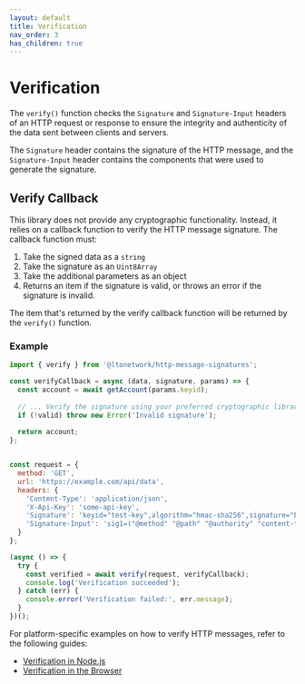 ```yaml
---
layout: default
title: Verification
nav_order: 3
has_children: true
---
```


# Verification

The `verify()` function checks the `Signature` and `Signature-Input` headers of an HTTP request or response to ensure the
integrity and authenticity of the data sent between clients and servers.

The `Signature` header contains the signature of the HTTP message, and the `Signature-Input` header contains the
components that were used to generate the signature.

## Verify Callback

This library does not provide any cryptographic functionality. Instead, it relies on a callback function to verify
the HTTP message signature. The callback function must:

1. Take the signed data as a `string`
2. Take the signature as an `Uint8Array`
3. Take the additional parameters as an object
4. Returns an item if the signature is valid, or throws an error if the signature is invalid.

The item that's returned by the verify callback function will be returned by the `verify()` function.

### Example

```javascript
import { verify } from '@ltonetwork/http-message-signatures';

const verifyCallback = async (data, signature, params) => {
  const account = await getAccount(params.keyid);
  
  // ... Verify the signature using your preferred cryptographic library
  if (!valid) throw new Error('Invalid signature');
  
  return account;
};


const request = {
  method: 'GET',
  url: 'https://example.com/api/data',
  headers: {
    'Content-Type': 'application/json',
    'X-Api-Key': 'some-api-key',
    'Signature': 'keyid="test-key",algorithm="hmac-sha256",signature="base64encodedsignature"',
    'Signature-Input': 'sig1=("@method" "@path" "@authority" "content-type");created=1618884475'
  }
};

(async () => {
  try {
    const verified = await verify(request, verifyCallback);
    console.log('Verification succeeded');
  } catch (err) {
    console.error('Verification failed:', err.message);
  }
})();
```

For platform-specific examples on how to verify HTTP messages, refer to the following guides:

- [Verification in Node.js](verification/nodejs.md)
- [Verification in the Browser](verification/browser.md)
